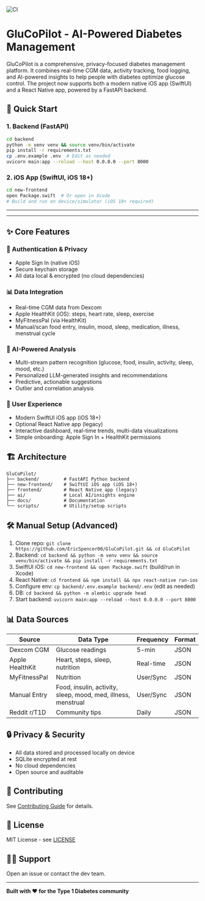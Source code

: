 <!-- Official badge -->
![CI](https://github.com/EricSpencer00/GluCoPilot/actions/workflows/i-like-seeing-green.yml/badge.svg)


# GluCoPilot - AI-Powered Diabetes Management

GluCoPilot is a comprehensive, privacy-focused diabetes management platform. It combines real-time CGM data, activity tracking, food logging, and AI-powered insights to help people with diabetes optimize glucose control. The project now supports both a modern native iOS app (SwiftUI) and a React Native app, powered by a FastAPI backend.


## 🚀 Quick Start

### 1. Backend (FastAPI)

```bash
cd backend
python -m venv venv && source venv/bin/activate
pip install -r requirements.txt
cp .env.example .env  # Edit as needed
uvicorn main:app --reload --host 0.0.0.0 --port 8000
```

### 2. iOS App (SwiftUI, iOS 18+)

```bash
cd new-frontend
open Package.swift  # Or open in Xcode
# Build and run on device/simulator (iOS 18+ required)
```

---

---

## ✨ Core Features


### 🔐 Authentication & Privacy
- Apple Sign In (native iOS)
- Secure keychain storage
- All data local & encrypted (no cloud dependencies)

### 📊 Data Integration
- Real-time CGM data from Dexcom
- Apple HealthKit (iOS): steps, heart rate, sleep, exercise
- MyFitnessPal (via HealthKit)
- Manual/scan food entry, insulin, mood, sleep, medication, illness, menstrual cycle

### 🧠 AI-Powered Analysis
- Multi-stream pattern recognition (glucose, food, insulin, activity, sleep, mood, etc.)
- Personalized LLM-generated insights and recommendations
- Predictive, actionable suggestions
- Outlier and correlation analysis

### 📱 User Experience
- Modern SwiftUI iOS app (iOS 18+)
- Optional React Native app (legacy)
- Interactive dashboard, real-time trends, multi-data visualizations
- Simple onboarding: Apple Sign In + HealthKit permissions


## 🏗 Architecture

```
GluCoPilot/
├── backend/         # FastAPI Python backend
├── new-frontend/    # SwiftUI iOS app (iOS 18+)
├── frontend/        # React Native app (legacy)
├── ai/              # Local AI/insights engine
├── docs/            # Documentation
└── scripts/         # Utility/setup scripts
```


## 🛠 Manual Setup (Advanced)

1. Clone repo: `git clone https://github.com/EricSpencer00/GluCoPilot.git && cd GluCoPilot`
2. Backend: `cd backend && python -m venv venv && source venv/bin/activate && pip install -r requirements.txt`
3. SwiftUI iOS: `cd new-frontend && open Package.swift` (build/run in Xcode)
4. React Native: `cd frontend && npm install && npx react-native run-ios`
5. Configure env: `cp backend/.env.example backend/.env` (edit as needed)
6. DB: `cd backend && python -m alembic upgrade head`
7. Start backend: `uvicorn main:app --reload --host 0.0.0.0 --port 8000`


## 📊 Data Sources

| Source         | Data Type         | Frequency | Format |
|----------------|------------------|-----------|--------|
| Dexcom CGM     | Glucose readings | 5-min     | JSON   |
| Apple HealthKit| Heart, steps, sleep, nutrition | Real-time | JSON |
| MyFitnessPal   | Nutrition        | User/Sync | JSON   |
| Manual Entry   | Food, insulin, activity, sleep, mood, med, illness, menstrual | User/Sync | JSON |
| Reddit r/T1D   | Community tips   | Daily     | JSON   |


## 🔒 Privacy & Security

- All data stored and processed locally on device
- SQLite encrypted at rest
- No cloud dependencies
- Open source and auditable


## 🤝 Contributing

See [Contributing Guide](./docs/CONTRIBUTING.md) for details.


## 📄 License

MIT License - see [LICENSE](LICENSE)


## 🙋‍♂️ Support

Open an issue or contact the dev team.

---


**Built with ❤️ for the Type 1 Diabetes community**
